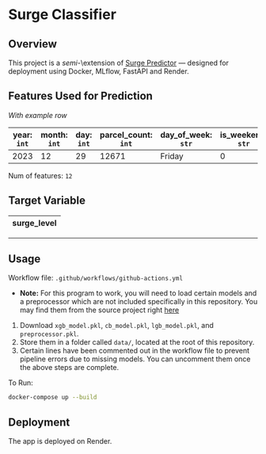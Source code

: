 
# Surge Classifier

## Overview

This project is a *semi-*\extension of [Surge Predictor](https://github.com/abdur-cader/surge-predictor) — designed for deployment using Docker, MLflow, FastAPI and Render.

## Features Used for Prediction
_With example row_

| year: `int` | month: `int` | day: `int` | parcel_count: `int` | day_of_week: `str` | is_weekend: `str` | is_holiday: `int` | is_holiday_soon: `int` | fleet_available: `int` | total_parcel_weight: `float` | avg_parcel_weight: `float` | avg_parcel_volume_size: `float` |
|-------|-------|-----|--------------|--------------|-------------|------------|-----------------|----------------|--------------------|------------------|-----------------------|
| 2023 | 12 | 29 | 12671 | Friday | 0 | 1 | 0 | 124 | 5362.324 | 1.0276 | 0.12 |

Num of features: `12`

## Target Variable

| surge_level |
|-------------|

---
## Usage

Workflow file: `.github/workflows/github-actions.yml`
- **Note:** For this program to work, you will need to load certain models and a preprocessor which are not included specifically in this repository. You may find them from the source project right [here](https://github.com/abdur-cader/surge-predictor/tree/main/data/models)
1. Download `xgb_model.pkl`, `cb_model.pkl`, `lgb_model.pkl`, and `preprocessor.pkl`.
2. Store them in a folder called `data/`, located at the root of this repository.
3. Certain lines have been commented out in the workflow file to prevent pipeline errors due to missing models. You can uncomment them once the above steps are complete.

To Run: 
```bash
docker-compose up --build
```

## Deployment
The app is deployed on Render.
